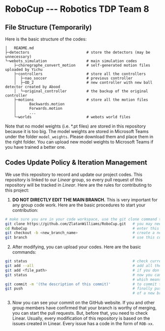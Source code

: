 # RoboCup --- Robotics TDP Team 8
## File Structure (Temporarily)
Here is the basic structure of the codes:
```
│   README.md
├─detectors                          # store the detectors (may be unnecessary)
└─webots_simulation                  # main simulation codes
    ├─choregraphe_convert_motion     # self-generated motion files uploaded by Yichu
    ├─controllers                    # store all the controllers
    │  ├─nao_soccer                  # previous controller
    │  ├─OD_2                        # new controller with new ball detector created by Abood 
    │  └─original_controller         # the backup of the original controller
    ├─motions                        # store all the motion files
    │      Backwards.motion
    │      Forwards.motion
    │      ...
    └─worlds                         # webots world files
```
Note that no model weights (i.e. *.pt files) are stored in this repository because it is too big. The model weights are stored in Microsoft Teams under the folder `model_weights`. Please download them and place them in the right folder. You can upload new model weights to Microsoft Teams if you have trained a better one.
## Codes Update Policy & Iteration Management
We use this repository to record and update our project codes. This repository is linked to our _Linear_ group, so every pull request of this repository will be tracked in _Linear_. Here are the rules for contributing to this project:
1. **DO NOT DIRECTLY EDIT THE MAIN BRANCH.** This is very important for any group code work. Here are the basic procedures to start your contribution:
```bash
# make sure you are in your code workspace, use the git clone command to fetch the newest version of the codes
git clone https://github.com/ZlatanWilliams/RoboCup.git   # you may need to log in since this is a private repository
cd RoboCup                                                # enter this repository
git checkout -b <new_branch_name>                         # create a new branch and start coding, you can name it whatever you like
git branch                                                # use this command to check which branch you are in currently
```
2. After modifying, you can upload your codes. Here are the basic commands:
```bash
git status                                                # check current status, you may see some lines in red listing the changes you have made
git add --all                                             # add all the changes to this commit
git add <file_path>                                       # if you don't want to add all the files, you can add certain files by this command
git status                                                # now you can use this command again to double-check, you may find the red lines become green,
                                                          # which means they are added to this commit
git commit -m '(the description of this commit)'          # to commit the changes, you MUST add descriptions to claim why you made these changes
git push                                                  # finally push the commit to the remote repository, you may see some errors at the first commit
                                                          # of a new branch, just follow the instructions in the terminal to fix it
```
3. Now you can see your commit on the GitHub website. If you and other group members have confirmed that your branch is worthy of merging, you can start the pull requests. But, before that, you need to check Linear. Usually, every modification of this repository is based on the issues created in Linear. Every issue has a code in the form of `ROB-xx`.
